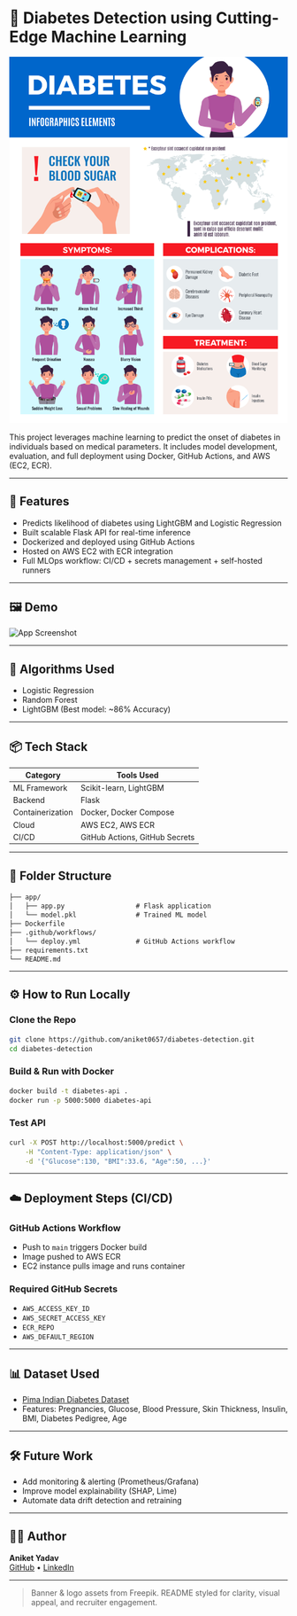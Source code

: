 # 🧬 Diabetes Detection using Cutting-Edge Machine Learning

![Banner](https://github.com/aniket0657/-Diabetes_Detection_By_Cutting-Edge/blob/main/Assets/28997.jpg)

This project leverages machine learning to predict the onset of diabetes in individuals based on medical parameters. It includes model development, evaluation, and full deployment using Docker, GitHub Actions, and AWS (EC2, ECR).

---

## 📌 Features

- Predicts likelihood of diabetes using LightGBM and Logistic Regression
- Built scalable Flask API for real-time inference
- Dockerized and deployed using GitHub Actions
- Hosted on AWS EC2 with ECR integration
- Full MLOps workflow: CI/CD + secrets management + self-hosted runners

---

## 🖼️ Demo

![App Screenshot](https://raw.githubusercontent.com/aniket0657/assets/main/diabetes_demo.png)

---

## 🧠 Algorithms Used

- Logistic Regression
- Random Forest
- LightGBM (Best model: ~86% Accuracy)

---

## 📦 Tech Stack

| Category        | Tools Used                                     |
|----------------|--------------------------------------------------|
| ML Framework   | Scikit-learn, LightGBM                          |
| Backend        | Flask                                           |
| Containerization| Docker, Docker Compose                         |
| Cloud          | AWS EC2, AWS ECR                                |
| CI/CD          | GitHub Actions, GitHub Secrets                  |

---

## 📁 Folder Structure

```
├── app/
│   ├── app.py                  # Flask application
│   └── model.pkl               # Trained ML model
├── Dockerfile
├── .github/workflows/
│   └── deploy.yml              # GitHub Actions workflow
├── requirements.txt
└── README.md
```

---

## ⚙️ How to Run Locally

### Clone the Repo
```bash
git clone https://github.com/aniket0657/diabetes-detection.git
cd diabetes-detection
```

### Build & Run with Docker
```bash
docker build -t diabetes-api .
docker run -p 5000:5000 diabetes-api
```

### Test API
```bash
curl -X POST http://localhost:5000/predict \
    -H "Content-Type: application/json" \
    -d '{"Glucose":130, "BMI":33.6, "Age":50, ...}'
```

---

## ☁️ Deployment Steps (CI/CD)

### GitHub Actions Workflow
- Push to `main` triggers Docker build
- Image pushed to AWS ECR
- EC2 instance pulls image and runs container

### Required GitHub Secrets
- `AWS_ACCESS_KEY_ID`
- `AWS_SECRET_ACCESS_KEY`
- `ECR_REPO`
- `AWS_DEFAULT_REGION`

---

## 📊 Dataset Used

- [Pima Indian Diabetes Dataset](https://www.kaggle.com/datasets/uciml/pima-indians-diabetes-database)
- Features: Pregnancies, Glucose, Blood Pressure, Skin Thickness, Insulin, BMI, Diabetes Pedigree, Age

---

## 🛠️ Future Work

- Add monitoring & alerting (Prometheus/Grafana)
- Improve model explainability (SHAP, Lime)
- Automate data drift detection and retraining

---

## 🙋‍♂️ Author

**Aniket Yadav**  
[GitHub](https://github.com/aniket0657) • [LinkedIn](https://www.linkedin.com/in/aniket0657)

---

> Banner & logo assets from Freepik. README styled for clarity, visual appeal, and recruiter engagement.
